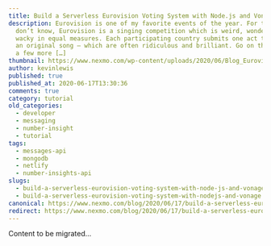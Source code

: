 ```yaml
---
title: Build a Serverless Eurovision Voting System with Node.js and Vonage
description: Eurovision is one of my favorite events of the year. For those who
  don’t know, Eurovision is a singing competition which is weird, wonderful and
  wacky in equal measures. Each participating country submits one act to perform
  an original song – which are often ridiculous and brilliant. Go on then – have
  a few more […]
thumbnail: https://www.nexmo.com/wp-content/uploads/2020/06/Blog_Eurovision-Voting_1200x600.png
author: kevinlewis
published: true
published_at: 2020-06-17T13:30:36
comments: true
category: tutorial
old_categories:
  - developer
  - messaging
  - number-insight
  - tutorial
tags:
  - messages-api
  - mongodb
  - netlify
  - number-insights-api
slugs:
  - build-a-serverless-eurovision-voting-system-with-node-js-and-vonage
  - build-a-serverless-eurovision-voting-system-with-nodejs-and-vonage
canonical: https://www.nexmo.com/blog/2020/06/17/build-a-serverless-eurovision-voting-system-with-node-js-and-vonage
redirect: https://www.nexmo.com/blog/2020/06/17/build-a-serverless-eurovision-voting-system-with-node-js-and-vonage
---
```

Content to be migrated...